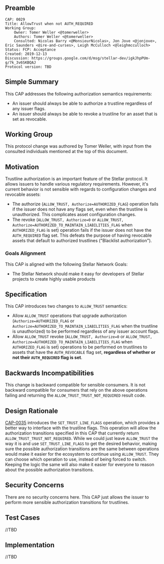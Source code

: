 ## Preamble

```
CAP: 0029
Title: AllowTrust when not AUTH_REQUIRED
Working Group:
    Owner: Tomer Weller <@tomerweller>
    Authors: Tomer Weller <@tomerweller>
    Consulted: Nicolas Barry <@MonsieurNicolas>, Jon Jove <@jonjove>, Eric Saunders <@ire-and-curses>, Leigh McCulloch <@leighmcculloch>
Status: FCP: Acceptance
Created: 2019-12-13
Discussion: https://groups.google.com/d/msg/stellar-dev/igkJhpPUm-g/7k_3v6SKBQAJ
Protocol version: TBD
```

## Simple Summary
This CAP addresses the following authorization semantics requirements:
- An issuer should always be able to authorize a trustline regardless of any issuer flags.  
- An issuer should always be able to revoke a trustline for an asset that is set as revocable.

## Working Group

This protocol change was authored by Tomer Weller, with input from the consulted individuals
mentioned at the top of this document.

## Motivation
Trustline authorization is an important feature of the Stellar protocol. It allows issuers to handle various regulatory requirements. However, it's current behavior is not sensible with regards to configuration changes and revocable assets:
- The authorize (`ALLOW_TRUST, Authorize=AUTHORIZED_FLAG`) operation fails if the issuer does not have any flags set, even when the trustline is unauthorized. This complicates asset configuration changes.
- The revoke (`ALLOW_TRUST, Authorize=0` or `ALLOW_TRUST, Authorize=AUTHORIZED_TO_MAINTAIN_LIABILITIES_FLAG` when `AUTHORIZED_FLAG` is set) operation fails if the issuer does not have the `AUTH_REQUIRED` flag set. This defeats the purpose of having revocable assets that default to authorized trustlines ("Blacklist authorization"). 

### Goals Alignment
This CAP is aligned with the following Stellar Network Goals:

- The Stellar Network should make it easy for developers of Stellar projects to create highly usable products

## Specification
This CAP introduces two changes to `ALLOW_TRUST` semantics: 
- Allow `ALLOW_TRUST` operations that upgrade authorization (`Authorize=AUTHORIZED_FLAG` or `Authorize=AUTHORIZED_TO_MAINTAIN_LIABILITIES_FLAG` when the trustline is unauthorized) to be performed regardless of any issuer account flags.   
- Allow `ALLOW_TRUST` revoke (`ALLOW_TRUST, Authorize=0` or `ALLOW_TRUST, Authorize=AUTHORIZED_TO_MAINTAIN_LIABILITIES_FLAG` when `AUTHORIZED_FLAG` is set) operations to be performed on trustlines to assets that have the `AUTH_REVOCABLE` flag set, **regardless of whether or not their `AUTH_REQUIRED` flag is set**.

## Backwards Incompatibilities
This change is backward compatible for sensible consumers. It is not backward compatible for consumers that rely on the above operations failing and returning the `ALLOW_TRUST_TRUST_NOT_REQUIRED` result code.

## Design Rationale

[CAP-0035](https://github.com/stellar/stellar-protocol/blob/master/core/cap-0035.md) introduces the `SET_TRUST_LINE_FLAGS` operation, which provides a better way to interface with the trustline flags. This operation will allow the authorization transitions specified in this CAP that currently return `ALLOW_TRUST_TRUST_NOT_REQUIRED`. While we could just leave `ALLOW_TRUST` the way it is and use `SET_TRUST_LINE_FLAGS` to get the desired behavior, making sure the possible authorization transitions are the same between operations would make it easier for the ecosystem to continue using `ALLOW_TRUST`. They can choose which operation to use, instead of being forced to switch. Keeping the logic the same will also make it easier for everyone to reason about the possible authorization transitions.


## Security Concerns

There are no security concerns here. This CAP just allows the issuer to perform more sensible authorization transitions for trustlines.

## Test Cases
//TBD

## Implementation
//TBD
